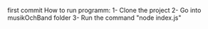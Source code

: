 first commit
How to run programm:
1- Clone the project
2- Go into musikOchBand folder
3- Run the command "node index.js"